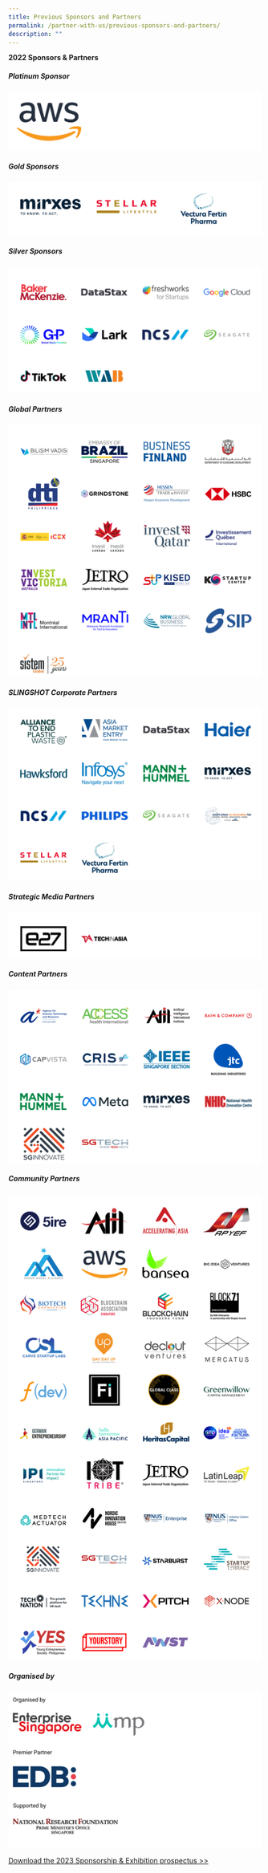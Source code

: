 ```yaml
---
title: Previous Sponsors and Partners
permalink: /partner-with-us/previous-sponsors-and-partners/
description: ""
---
```

**2022 Sponsors & Partners**

##### Platinum Sponsor
![Platinum sponsor SWITCH 2022](/images/sponsor%20cards/sponsor%20cards%20(2022)/platinum%20sponsor.png)

##### Gold Sponsors
![Gold Sponsors SWITCH 2022](/images/sponsors%20&%20partners_cards%20(15).png)

##### Silver Sponsors
![Silver Sponsors SWITCH 2022](/images/sponsors%20&%20partners_cards%20(11).png)

##### Global Partners
![Global Partners SWITCH 2022](/images/sponsors%20&%20partners_cards%20(20).png)

##### SLINGSHOT Corporate Partners 
![SLINGSHOT Corporate Partners](/images/corporate%20partners%20final.png)

##### Strategic Media Partners
![STrategic Media PArtners SWITCH 2022](/images/sponsor%20cards/sponsor%20cards%20(2022)/strategic%20media%20%20partners.png)

##### Content Partners
![Beyond Content Partners SWITCH 2022](/images/sponsors%20&%20partners_cards%20(21).png)

##### Community Partners 
![Community Partners SWITCH 2022](/images/community%20partners%202022_cards%20(3).png)

##### Organised by
![Evergreen SWITCH 2022](/images/sponsor%20cards/sponsor%20cards%20(2022)/evergreen.png)

[Download the 2023 Sponsorship & Exhibition prospectus >>](https://forms.monday.com/forms/4ae0e80795707021ca480047c3a90d66?r=use1)